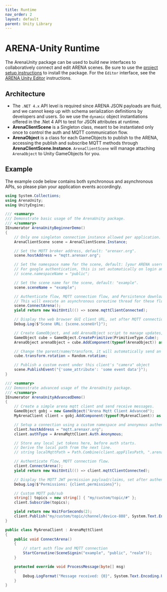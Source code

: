```yaml
---
title: Runtime
nav_order: 2
layout: default
parent: Unity Library
---
```


# ARENA-Unity Runtime
The ArenaUnity package can be used to build new interfaces to collaboratively connect and edit ARENA scenes. Be sure to use the [project setup instructions](/content/unity) to install the package. For the `Editor` interface, see the [ARENA Unity Editor](/content/unity/editor) instructions.

## Architecture
- The `.NET 4.x` API level is required since ARENA JSON payloads are fluid, and we cannot keep up with schema serialization definitions by developers and users. So we use the `dynamic` object instantiations offered in the .Net 4 API to test for JSON attributes at runtime.
- **ArenaClientScene** is a Singleton class, meant to be instantiated only once to control the auth and MQTT communication flow.
- **ArenaObject** is a class for each GameObjects to publish to the ARENA, accessing the publish and subscribe MQTT methods through **ArenaClientScene.Instance**. `ArenaClientScene` will manage attaching `ArenaObject` to Unity GameObjects for you.

## Example
The example code below contains both synchronous and asynchronous APIs, so please plan your application events accordingly.

```csharp
using System.Collections;
using ArenaUnity;
using UnityEngine;

/// <summary>
/// Demonstrate basic usage of the ArenaUnity package.
/// </summary>
IEnumerator ArenaUnityBeginnerDemo()
{
    // Only one singleton connection instance allowed per application.
    ArenaClientScene scene = ArenaClientScene.Instance;

    // Set the MQTT broker address, default: "arenaxr.org".
    scene.hostAddress = "mqtt.arenaxr.org";

    // Set the namespace name for the scene, default: [your ARENA username].
    // For google authentication, this is set automatically on login and unnecessary when using your own username.
    // scene.namespaceName = "public";

    // Set the scene name for the scene, default: "example".
    scene.sceneName = "example";

    // Authenticate flow, MQTT connection flow, and Persistence download flow.
    // This will execute an asynchronous coroutine thread for these flows.
    scene.ConnectArena();
    yield return new WaitUntil(() => scene.mqttClientConnected);

    // Display the web browser GUI client URL, set after MQTT connection flow completes.
    Debug.Log($"Scene URL: {scene.sceneUrl}");

    // Create GameObject, and add ArenaObject script to manage updates, it will automatically send an MQTT create message
    GameObject cube = GameObject.CreatePrimitive(PrimitiveType.Cube);
    ArenaObject arenaObject = cube.AddComponent(typeof(ArenaObject)) as ArenaObject;

    // Change the parent/name/transform, it will automatically send an MQTT update message
    cube.transform.rotation = Random.rotation;

    // Publish a custom event under this client's "camera" object
    scene.PublishEvent("{'some_attribute': 'some event data'}");
}

/// <summary>
/// Demonstrate advanced usage of the ArenaUnity package.
/// </summary>
IEnumerator ArenaUnityAdvancedDemo()
{
    // Create a simple arena mqtt client and send receive messages.
    GameObject gobj = new GameObject("Arena Mqtt Client Advanced");
    MyArenaClient client = gobj.AddComponent(typeof(MyArenaClient)) as MyArenaClient;

    // Setup a connection using a custom namespace and anonymous authentication.
    client.hostAddress = "mqtt.arenaxr.org";
    client.authType = ArenaMqttClient.Auth.Anonymous;

    // Store any local jwt tokens here, before auth starts.
    // Derive the local path from the next line.
    // string localMqttPath = Path.Combine(client.appFilesPath, ".arena_mqtt_auth");

    // Authenticate flow, MQTT connection flow.
    client.ConnectArena();
    yield return new WaitUntil(() => client.mqttClientConnected);

    // Display the MQTT JWT permission payload/claims, set after authentication flow completes.
    Debug.Log($"Permissions: {client.permissions}");

    // Custom MQTT pub/sub
    string[] topics = new string[] { "my/custom/topic/#" };
    client.Subscribe(topics);

    yield return new WaitForSeconds(2);
    client.Publish("my/custom/topic/channel/device-888", System.Text.Encoding.UTF8.GetBytes("some payload"));
}

public class MyArenaClient : ArenaMqttClient
{
    public void ConnectArena()
    {
        // start auth flow and MQTT connection
        StartCoroutine(SceneSignin("example", "public", "realm"));
    }

    protected override void ProcessMessage(byte[] msg)
    {
        Debug.LogFormat("Message received: {0}", System.Text.Encoding.UTF8.GetString(msg));
    }
}
```
